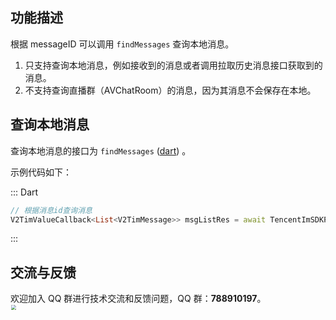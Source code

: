 ## 功能描述
根据 messageID 可以调用 `findMessages` 查询本地消息。
1. 只支持查询本地消息，例如接收到的消息或者调用拉取历史消息接口获取到的消息。
2. 不支持查询直播群（AVChatRoom）的消息，因为其消息不会保存在本地。

## 查询本地消息
查询本地消息的接口为 `findMessages` ([dart](https://pub.dev/documentation/tencent_im_sdk_plugin_platform_interface/latest/im_flutter_plugin_platform_interface/ImFlutterPlatform/findMessages.html)) 。

示例代码如下：

<dx-tabs>
::: Dart

```dart
// 根据消息id查询消息
V2TimValueCallback<List<V2TimMessage>> msgListRes = await TencentImSDKPlugin.v2TIMManager.getMessageManager().findMessages(messageIDList: ['msgid']);
```
:::
</dx-tabs>

## 交流与反馈

欢迎加入 QQ 群进行技术交流和反馈问题，QQ 群：**788910197**。
<img style="width: 200px; max-width: inherit; zoom: 50%;" src="https://qcloudimg.tencent-cloud.cn/raw/f351a1640d265047db85ffab1cd086a7.png" />

